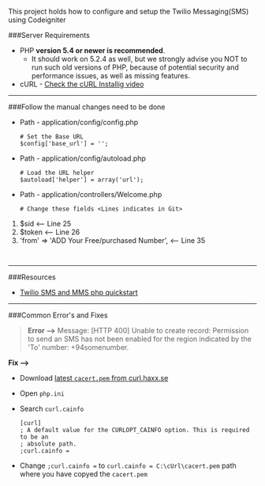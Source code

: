 
This project holds how to configure and setup the Twilio Messaging(SMS) using Codeigniter



###Server Requirements

* PHP **version 5.4 or newer is recommended**.
    - It should work on 5.2.4 as well, but we strongly advise you NOT to run
such old versions of PHP, because of potential security and performance
issues, as well as missing features.
* cURL - [Check the cURL Installig video](https://www.youtube.com/watch?v=qlTVMuONazs)
 

<hr>

###Follow the manual changes need to be done
 * Path - application/config/config.php
 
     ```
     # Set the Base URL
     $config['base_url'] = '';
     ```
     
 * Path - application/config/autoload.php
 
     ```
     # Load the URL helper
     $autoload['helper'] = array('url');
     ```
     
 * Path - application/controllers/Welcome.php
 
     ```
    # Change these fields <Lines indicates in Git>
 1. $sid  <-- Line 25 
2. $token <-- Line 26
3. 'from' => 'ADD Your Free/purchased Number', <-- Line 35
     ```


<hr>

###Resources 
* [Twilio SMS and MMS php quickstart](https://www.twilio.com/docs/quickstart/php/sms)

<hr>
###Common Error's and Fixes  

>**Error -->** Message: [HTTP 400] Unable to create record: Permission to send an SMS has not been enabled for the region indicated by the 'To' number: +94somenumber.

**Fix -->** 
* Download [latest `cacert.pem` from curl.haxx.se](https://curl.haxx.se/docs/caextract.htmls)
* Open `php.ini`
* Search `curl.cainfo` 

      [curl]
      ; A default value for the CURLOPT_CAINFO option. This is required to be an
      ; absolute path.
      ;curl.cainfo =
   
 * Change  `;curl.cainfo =` to `curl.cainfo = C:\cUrl\cacert.pem` path where you have copyed the `cacert.pem`
 
 
 
